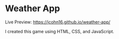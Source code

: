 # Weather App

Live Preview: https://jcohn16.github.io/weather-app/

I created this game using HTML, CSS, and JavaScript.